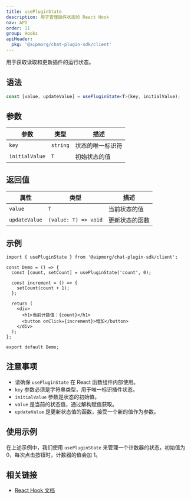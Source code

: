 ```yaml
---
title: usePluginState
description: 用于管理插件状态的 React Hook
nav: API
order: 11
group: Hooks
apiHeader:
  pkg: '@aipmorg/chat-plugin-sdk/client'
---
```


用于获取读取和更新插件的运行状态。

## 语法

```ts
const [value, updateValue] = usePluginState<T>(key, initialValue);
```

## 参数

| 参数           | 类型     | 描述             |
| -------------- | -------- | ---------------- |
| `key`          | `string` | 状态的唯一标识符 |
| `initialValue` | `T`      | 初始状态的值     |

## 返回值

| 属性          | 类型                 | 描述           |
| ------------- | -------------------- | -------------- |
| `value`       | `T`                  | 当前状态的值   |
| `updateValue` | `(value: T) => void` | 更新状态的函数 |

## 示例

```tsx | pure
import { usePluginState } from '@aipmorg/chat-plugin-sdk/client';

const Demo = () => {
  const [count, setCount] = usePluginState('count', 0);

  const increment = () => {
    setCount(count + 1);
  };

  return (
    <div>
      <h1>当前计数值：{count}</h1>
      <button onClick={increment}>增加</button>
    </div>
  );
};

export default Demo;
```

## 注意事项

- 请确保 `usePluginState` 在 React 函数组件内部使用。
- `key` 参数必须是字符串类型，用于唯一标识插件状态。
- `initialValue` 参数是状态的初始值。
- `value` 是当前的状态值，通过解构赋值获取。
- `updateValue` 是更新状态值的函数，接受一个新的值作为参数。

## 使用示例

在上述示例中，我们使用 `usePluginState` 来管理一个计数器的状态。初始值为 0，每次点击按钮时，计数器的值会加 1。

## 相关链接

- [React Hook 文档](https://reactjs.org/docs/hooks-intro.html)
